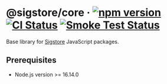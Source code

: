 # @sigstore/core &middot; [![npm version](https://img.shields.io/npm/v/@sigstore/core.svg?style=flat)](https://www.npmjs.com/package/@sigstore/core) [![CI Status](https://github.com/sigstore/sigstore-js/workflows/CI/badge.svg)](https://github.com/sigstore/sigstore-js/actions/workflows/ci.yml) [![Smoke Test Status](https://github.com/sigstore/sigstore-js/workflows/smoke-test/badge.svg)](https://github.com/sigstore/sigstore-js/actions/workflows/smoke-test.yml)

Base library for [Sigstore][1] JavaScript packages.

## Prerequisites

- Node.js version >= 16.14.0


[1]: https://www.sigstore.dev
